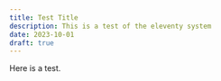 ```yaml
---
title: Test Title
description: This is a test of the eleventy system
date: 2023-10-01
draft: true
---
```


Here is a test.